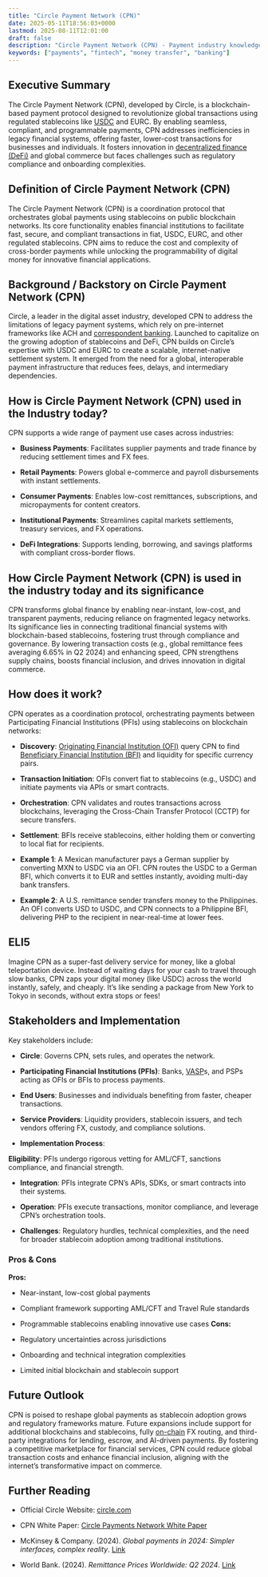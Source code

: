 ```yaml
---
title: "Circle Payment Network (CPN)"
date: 2025-05-11T18:56:03+0000
lastmod: 2025-08-11T12:01:00
draft: false
description: "Circle Payment Network (CPN) - Payment industry knowledge and insights"
keywords: ["payments", "fintech", "money transfer", "banking"]
---
```


## Executive Summary

The Circle Payment Network (CPN), developed by Circle, is a blockchain-based payment protocol designed to revolutionize global transactions using regulated stablecoins like [USDC](https://faisalkhanllc.xyz/resources/payments-wiki/u/usdc/) and EURC. By enabling seamless, compliant, and programmable payments, CPN addresses inefficiencies in legacy financial systems, offering faster, lower-cost transactions for businesses and individuals. It fosters innovation in [decentralized finance (DeFi)](https://faisalkhanllc.xyz/resources/payments-wiki/d/decentralized-finance-defi/) and global commerce but faces challenges such as regulatory compliance and onboarding complexities.

## Definition of Circle Payment Network (CPN)

The Circle Payment Network (CPN) is a coordination protocol that orchestrates global payments using stablecoins on public blockchain networks. Its core functionality enables financial institutions to facilitate fast, secure, and compliant transactions in fiat, USDC, EURC, and other regulated stablecoins. CPN aims to reduce the cost and complexity of cross-border payments while unlocking the programmability of digital money for innovative financial applications.

## Background / Backstory on Circle Payment Network (CPN)

Circle, a leader in the digital asset industry, developed CPN to address the limitations of legacy payment systems, which rely on pre-internet frameworks like ACH and [correspondent banking](https://faisalkhanllc.xyz/resources/payments-wiki/c/correspondent-bank/). Launched to capitalize on the growing adoption of stablecoins and DeFi, CPN builds on Circle’s expertise with USDC and EURC to create a scalable, internet-native settlement system. It emerged from the need for a global, interoperable payment infrastructure that reduces fees, delays, and intermediary dependencies.

## How is Circle Payment Network (CPN) used in the Industry today?

CPN supports a wide range of payment use cases across industries:

- **Business Payments**: Facilitates supplier payments and trade finance by reducing settlement times and FX fees.

- **Retail Payments**: Powers global e-commerce and payroll disbursements with instant settlements.

- **Consumer Payments**: Enables low-cost remittances, subscriptions, and micropayments for content creators.

- **Institutional Payments**: Streamlines capital markets settlements, treasury services, and FX operations.

- **DeFi Integrations**: Supports lending, borrowing, and savings platforms with compliant cross-border flows.

## How Circle Payment Network (CPN) is used in the industry today and its significance

CPN transforms global finance by enabling near-instant, low-cost, and transparent payments, reducing reliance on fragmented legacy networks. Its significance lies in connecting traditional financial systems with blockchain-based stablecoins, fostering trust through compliance and governance. By lowering transaction costs (e.g., global remittance fees averaging 6.65% in Q2 2024) and enhancing speed, CPN strengthens supply chains, boosts financial inclusion, and drives innovation in digital commerce.

## How does it work?

CPN operates as a coordination protocol, orchestrating payments between Participating Financial Institutions (PFIs) using stablecoins on blockchain networks:

- **Discovery**: [Originating Financial Institution (OFI)](https://faisalkhanllc.xyz/resources/payments-wiki/o/originating-financial-institution-ofi/) query CPN to find [Beneficiary Financial Institution (BFI)](https://faisalkhanllc.xyz/resources/payments-wiki/b/beneficiary-financial-institution-bfi/) and liquidity for specific currency pairs.

- **Transaction Initiation**: OFIs convert fiat to stablecoins (e.g., USDC) and initiate payments via APIs or smart contracts.

- **Orchestration**: CPN validates and routes transactions across blockchains, leveraging the Cross-Chain Transfer Protocol (CCTP) for secure transfers.

- **Settlement**: BFIs receive stablecoins, either holding them or converting to local fiat for recipients.

- **Example 1**: A Mexican manufacturer pays a German supplier by converting MXN to USDC via an OFI. CPN routes the USDC to a German BFI, which converts it to EUR and settles instantly, avoiding multi-day bank transfers.

- **Example 2**: A U.S. remittance sender transfers money to the Philippines. An OFI converts USD to USDC, and CPN connects to a Philippine BFI, delivering PHP to the recipient in near-real-time at lower fees.

## ELI5

Imagine CPN as a super-fast delivery service for money, like a global teleportation device. Instead of waiting days for your cash to travel through slow banks, CPN zaps your digital money (like USDC) across the world instantly, safely, and cheaply. It’s like sending a package from New York to Tokyo in seconds, without extra stops or fees!

## Stakeholders and Implementation

Key stakeholders include:

- **Circle**: Governs CPN, sets rules, and operates the network.

- **Participating Financial Institutions (PFIs)**: Banks, [VASP](https://faisalkhanllc.xyz/resources/payments-wiki/v/vasp/)s, and PSPs acting as OFIs or BFIs to process payments.

- **End Users**: Businesses and individuals benefiting from faster, cheaper transactions.

- **Service Providers**: Liquidity providers, stablecoin issuers, and tech vendors offering FX, custody, and compliance solutions.

- **Implementation Process**:

**Eligibility**: PFIs undergo rigorous vetting for AML/CFT, sanctions compliance, and financial strength.

- **Integration**: PFIs integrate CPN’s APIs, SDKs, or smart contracts into their systems.

- **Operation**: PFIs execute transactions, monitor compliance, and leverage CPN’s orchestration tools.

- **Challenges**: Regulatory hurdles, technical complexities, and the need for broader stablecoin adoption among traditional institutions.

### Pros & Cons

**Pros:**

- Near-instant, low-cost global payments

- Compliant framework supporting AML/CFT and Travel Rule standards

- Programmable stablecoins enabling innovative use cases **Cons:**

- Regulatory uncertainties across jurisdictions

- Onboarding and technical integration complexities

- Limited initial blockchain and stablecoin support

## Future Outlook

CPN is poised to reshape global payments as stablecoin adoption grows and regulatory frameworks mature. Future expansions include support for additional blockchains and stablecoins, fully [on-chain](https://faisalkhanllc.xyz/resources/payments-wiki/o/on-chain/) FX routing, and third-party integrations for lending, escrow, and AI-driven payments. By fostering a competitive marketplace for financial services, CPN could reduce global transaction costs and enhance financial inclusion, aligning with the internet’s transformative impact on commerce.

## Further Reading

- Official Circle Website: [circle.com](https://www.circle.com/)

- CPN White Paper: [Circle Payments Network White Paper](https://www.circle.com/)

- McKinsey & Company. (2024). *Global payments in 2024: Simpler interfaces, complex reality*. [Link](https://www.mckinsey.com/industries/financial-services/our-insights/global-payments-in-2024-simpler-interfaces-complex-reality)

- World Bank. (2024). *Remittance Prices Worldwide: Q2 2024*. [Link](https://remittanceprices.worldbank.org/sites/default/files/rpw_main_report_and_annex_q224.pdf)